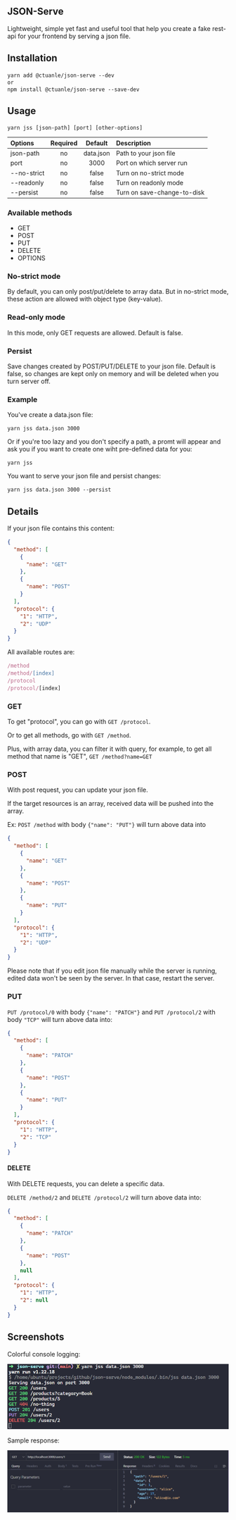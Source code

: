 ## JSON-Serve

Lightweight, simple yet fast and useful tool that help you create a fake rest-api for your frontend by serving a json file.

## Installation

```shell
yarn add @ctuanle/json-serve --dev
or
npm install @ctuanle/json-serve --save-dev
```

## Usage

```shell
yarn jss [json-path] [port] [other-options]
```

| Options     | Required |  Default  | Description                 |
| :---------- | :------: | :-------: | :-------------------------- |
| json-path   |    no    | data.json | Path to your json file      |
| port        |    no    |   3000    | Port on which server run    |
| --no-strict |    no    |   false   | Turn on no-strict mode    |
| --readonly  |    no    |   false   | Turn on readonly mode       |
| --persist   |    no    |   false   | Turn on save-change-to-disk |

### Available methods

- GET
- POST
- PUT
- DELETE
- OPTIONS

### No-strict mode

By default, you can only post/put/delete to array data. But in no-strict mode, these action are allowed with object type (key-value).

### Read-only mode

In this mode, only GET requests are allowed. Default is false.

### Persist

Save changes created by POST/PUT/DELETE to your json file. Default is false, so changes are kept only on memory and will be deleted when you turn server off.

### Example

You've create a data.json file:

```shell
yarn jss data.json 3000
```

Or if you're too lazy and you don't specify a path, a promt will appear and ask you if you want to create one wiht pre-defined data for you:

```shell
yarn jss
```

You want to serve your json file and persist changes:

```shell
yarn jss data.json 3000 --persist
```

## Details

If your json file contains this content:

```json
{
  "method": [
    {
      "name": "GET"
    },
    {
      "name": "POST"
    }
  ],
  "protocol": {
    "1": "HTTP",
    "2": "UDP"
  }
}
```

All available routes are:

```ts
/method
/method/[index]
/protocol
/protocol/[index]
```

### GET

To get "protocol", you can go with `GET /protocol`.

Or to get all methods, go with `GET /method`.

Plus, with array data, you can filter it with query, for example, to get all method that name is "GET", `GET /method?name=GET`

### POST

With post request, you can update your json file.

If the target resources is an array, received data will be pushed into the array.

Ex: `POST /method` with body `{"name": "PUT"}` will turn above data into

```json
{
  "method": [
    {
      "name": "GET"
    },
    {
      "name": "POST"
    },
    {
      "name": "PUT"
    }
  ],
  "protocol": {
    "1": "HTTP",
    "2": "UDP"
  }
}
```

Please note that if you edit json file manually while the server is running, edited data won't be seen by the server. In that case, restart the server.

### PUT

`PUT /protocol/0` with body `{"name": "PATCH"}` and `PUT /protocol/2` with body `"TCP"` will turn above data into:

```json
{
  "method": [
    {
      "name": "PATCH"
    },
    {
      "name": "POST"
    },
    {
      "name": "PUT"
    }
  ],
  "protocol": {
    "1": "HTTP",
    "2": "TCP"
  }
}
```

#### DELETE

With DELETE requests, you can delete a specific data.

`DELETE /method/2` and `DELETE /protocol/2` will turn above data into:

```json
{
  "method": [
    {
      "name": "PATCH"
    },
    {
      "name": "POST"
    },
    null
  ],
  "protocol": {
    "1": "HTTP",
    "2": null
  }
}
```

## Screenshots

Colorful console logging:

![Logging Console](./public/console.png 'Logging console')

Sample response:

![Server response](./public/sample.png 'Sample response')
